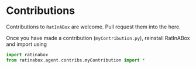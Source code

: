 # Contributions 

Contributions to `RatInABox` are welcome. Pull request them into the here.

Once you have made a contribution (`myContribution.py`), reinstall RatInABox and import using 
```python 
import ratinabox
from ratinabox.agent.contribs.myContribution import *
```